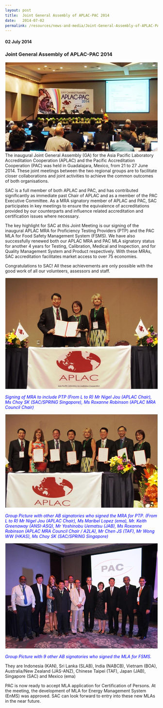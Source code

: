 ```yaml
---
layout: post
title:  Joint General Assembly of APLAC-PAC 2014
date:   2014-07-02
permalink: /resources/news-and-media/Joint-General-Assembly-of-APLAC-PAC-2014
---
```

#### 02 July 2014
### **Joint General Assembly of APLAC-PAC 2014**
![APLACPic1](/images/APLAC-pic1.jpg)
The inaugural Joint General Assembly (GA) for the Asia Pacific Laboratory Accreditation Cooperation (APLAC) and the Pacific Accreditation Cooperation (PAC) was held in Guadalajara, Mexico, from 21 to 27 June 2014.  These joint meetings between the two regional groups are to facilitate closer collaborations and joint activities to achieve the common outcomes of both organisations.
 
SAC is a full member of both APLAC and PAC, and has contributed significantly as immediate past Chair of APLAC and as a member of the PAC Executive Committee.  As a MRA signatory member of APLAC and PAC, SAC participates in key meetings to ensure the equivalence of accreditations provided by our counterparts and influence related accreditation and certification issues where necessary.
 
The key highlight for SAC at this Joint Meeting is our signing of the inaugural APLAC MRA for Proficiency Testing Providers (PTP) and the PAC MLA for Food Safety Management System (FSMS).  We have also successfully renewed both our APLAC MRA and PAC MLA signatory status for another 4 years for Testing, Calibration, Medical and Inspection, and for Quality Management System and Product respectively.  With these MRAs, SAC accreditation facilitates market access to over 75 economies.
 
Congratulations to SAC! All these achievements are only possible with the good work of all our volunteers, assessors and staff.

![APLACPic2](/images/APLAC-pic2.jpg)

<span style="color:blue">*Signing of MRA to include PTP
(From L to R) Mr Nigel Jou (APLAC Chair), Ms Choy SK (SAC/SPRING Singapore), Ms Roxanne Robinson (APLAC MRA Council Chair)*</span>

![APLACPic3](/images/APLAC-pic3.jpg)

<span style="color:blue">*Group Picture with other AB signatories who signed the MRA for PTP.
 (From L to R) Mr Nigel Jou (APLAC Chair), Ms Maribel Lopez (ema), Mr. Keith Greenaway (ANSI-ASQ), Mr Yoshinobu Uematsu (JAB), Ms Roxanne Robinson (APLAC MRA Council Chair / A2LA), Mr Chen JS (TAF), Mr Wong WW (HKAS), Ms Choy SK (SAC/SPRING Singapore)*</span>
 
 ![APLACPic4](/images/APLAC-pic4.jpg)
 
 <span style="color:blue">*Group Picture with 9 other AB signatories who signed the MLA for FSMS.*</span>
 
They are Indonesia (KAN), Sri Lanka (SLAB), India (NABCB), Vietnam (BOA), Australia/New Zealand (JAS-ANZ), Chinese Taipei (TAF), Japan (JAB), Singapore (SAC) and Mexico (ema)
 
PAC is now ready to accept MLA application for Certification of Persons.  At the meeting, the development of MLA for Energy Management System (EnMS) was approved.  SAC can look forward to entry into these new MLAs in the near future.
